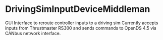 # DrivingSimInputDeviceMiddleman
GUI Interface to reroute controller inputs to a driving sim
Currently accepts inputs from Thrustmaster RS300 and sends commands to OpenDS 4.5 via CANbus network interface.
